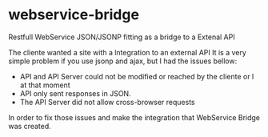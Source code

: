 # webservice-bridge

Restfull WebService JSON/JSONP fitting as a bridge to a Extenal API

The cliente wanted a site with a lntegration to an external API
It is a very simple problem if you use jsonp and ajax, but I had the issues bellow:
* API and API Server could not be modified or reached by the cliente or I at that moment
* API only sent responses in JSON.
* The API Server did not allow cross-browser requests

In order to fix those issues and make the integration that WebService Bridge was created.
